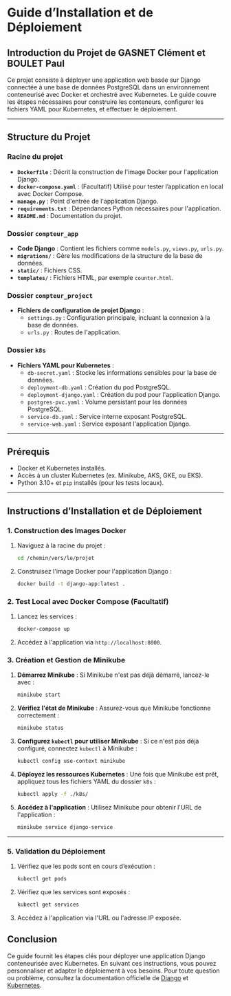 
# Guide d’Installation et de Déploiement

## Introduction du Projet de GASNET Clément et BOULET Paul
Ce projet consiste à déployer une application web basée sur Django connectée à une base de données PostgreSQL dans un environnement conteneurisé avec Docker et orchestré avec Kubernetes. Le guide couvre les étapes nécessaires pour construire les conteneurs, configurer les fichiers YAML pour Kubernetes, et effectuer le déploiement.

---

## Structure du Projet

### Racine du projet
- **`Dockerfile`** : Décrit la construction de l'image Docker pour l'application Django.
- **`docker-compose.yaml`** : (Facultatif) Utilisé pour tester l’application en local avec Docker Compose.
- **`manage.py`** : Point d'entrée de l'application Django.
- **`requirements.txt`** : Dépendances Python nécessaires pour l'application.
- **`README.md`** : Documentation du projet.

### Dossier `compteur_app`
- **Code Django** : Contient les fichiers comme `models.py`, `views.py`, `urls.py`.
- **`migrations/`** : Gère les modifications de la structure de la base de données.
- **`static/`** : Fichiers CSS.
- **`templates/`** : Fichiers HTML, par exemple `counter.html`.

### Dossier `compteur_project`
- **Fichiers de configuration de projet Django** :
  - `settings.py` : Configuration principale, incluant la connexion à la base de données.
  - `urls.py` : Routes de l'application.

### Dossier `k8s`
- **Fichiers YAML pour Kubernetes** :
  - `db-secret.yaml` : Stocke les informations sensibles pour la base de données.
  - `deployment-db.yaml` : Création du pod PostgreSQL.
  - `deployment-django.yaml` : Création du pod pour l'application Django.
  - `postgres-pvc.yaml` : Volume persistant pour les données PostgreSQL.
  - `service-db.yaml` : Service interne exposant PostgreSQL.
  - `service-web.yaml` : Service exposant l'application Django.

---

## Prérequis
- Docker et Kubernetes installés.
- Accès à un cluster Kubernetes (ex. Minikube, AKS, GKE, ou EKS).
- Python 3.10+ et `pip` installés (pour les tests locaux).

---

## Instructions d’Installation et de Déploiement

### 1. Construction des Images Docker
1. Naviguez à la racine du projet :
   ```bash
   cd /chemin/vers/le/projet
   ```
2. Construisez l'image Docker pour l'application Django :
   ```bash
   docker build -t django-app:latest .
   ```

### 2. Test Local avec Docker Compose (Facultatif)
1. Lancez les services :
   ```bash
   docker-compose up
   ```
2. Accédez à l'application via `http://localhost:8000`.

### 3. Création et Gestion de Minikube
1. **Démarrez Minikube** :
   Si Minikube n'est pas déjà démarré, lancez-le avec :
   ```bash
   minikube start
   ```

2. **Vérifiez l'état de Minikube** :
   Assurez-vous que Minikube fonctionne correctement :
   ```bash
   minikube status
   ```

3. **Configurez `kubectl` pour utiliser Minikube** :
   Si ce n'est pas déjà configuré, connectez `kubectl` à Minikube :
   ```bash
   kubectl config use-context minikube
   ```

4. **Déployez les ressources Kubernetes** :
   Une fois que Minikube est prêt, appliquez tous les fichiers YAML du dossier `k8s` :
   ```bash
   kubectl apply -f ./k8s/
   ```

5. **Accédez à l'application** :
   Utilisez Minikube pour obtenir l'URL de l'application :
   ```bash
   minikube service django-service
   ```

---

### 5. Validation du Déploiement
1. Vérifiez que les pods sont en cours d’exécution :
   ```bash
   kubectl get pods
   ```
2. Vérifiez que les services sont exposés :
   ```bash
   kubectl get services
   ```
3. Accédez à l'application via l'URL ou l'adresse IP exposée.



## Conclusion
Ce guide fournit les étapes clés pour déployer une application Django conteneurisée avec Kubernetes. En suivant ces instructions, vous pouvez personnaliser et adapter le déploiement à vos besoins. Pour toute question ou problème, consultez la documentation officielle de [Django](https://docs.djangoproject.com/) et [Kubernetes](https://kubernetes.io/).
